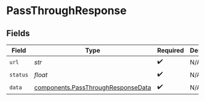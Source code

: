 # PassThroughResponse


## Fields

| Field                                                                                    | Type                                                                                     | Required                                                                                 | Description                                                                              |
| ---------------------------------------------------------------------------------------- | ---------------------------------------------------------------------------------------- | ---------------------------------------------------------------------------------------- | ---------------------------------------------------------------------------------------- |
| `url`                                                                                    | *str*                                                                                    | :heavy_check_mark:                                                                       | N/A                                                                                      |
| `status`                                                                                 | *float*                                                                                  | :heavy_check_mark:                                                                       | N/A                                                                                      |
| `data`                                                                                   | [components.PassThroughResponseData](../../models/components/passthroughresponsedata.md) | :heavy_check_mark:                                                                       | N/A                                                                                      |